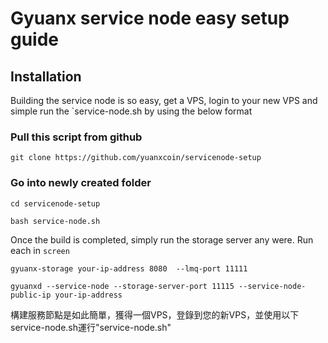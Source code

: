 
# Gyuanx service node easy setup guide



## Installation

Building the service node is so easy, get a VPS, login to your new VPS and simple run the `service-node.sh by using the below format


### Pull this script from github
`git clone https://github.com/yuanxcoin/servicenode-setup`

### Go into newly created folder

`cd servicenode-setup`

```shell
bash service-node.sh
```
Once the build is completed, simply run the storage server any were. Run each in ```screen```

```shell
gyuanx-storage your-ip-address 8080  --lmq-port 11111
```

```shell
gyuanxd --service-node --storage-server-port 11115 --service-node-public-ip your-ip-address
```
構建服務節點是如此簡單，獲得一個VPS，登錄到您的新VPS，並使用以下service-node.sh運行"service-node.sh"
